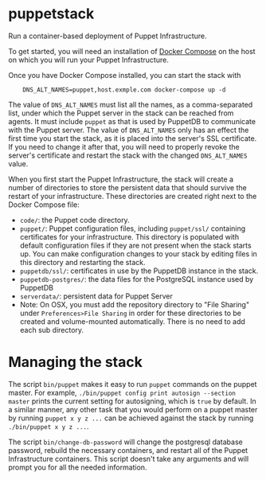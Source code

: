 
# puppetstack

Run a container-based deployment of Puppet Infrastructure.

To get started, you will need an installation of
[Docker Compose](https://docs.docker.com/compose/install/) on the host on
which you will run your Puppet Infrastructure.

Once you have Docker Compose installed, you can start the stack with
```
    DNS_ALT_NAMES=puppet,host.exmple.com docker-compose up -d
```

The value of `DNS_ALT_NAMES` must list all the names, as a comma-separated
list, under which the Puppet server in the stack can be reached from
agents. It must include `puppet` as that is used by PuppetDB to communicate
with the Puppet server. The value of `DNS_ALT_NAMES` only has an effect the
first time you start the stack, as it is placed into the server's SSL
certificate. If you need to change it after that, you will need to properly
revoke the server's certificate and restart the stack with the changed
`DNS_ALT_NAMES` value.

When you first start the Puppet Infrastructure, the stack will create a
number of directories to store the persistent data that should survive the
restart of your infrastructure. These directories are created right next to
the Docker Compose file:

* `code/`: the Puppet code directory.
* `puppet/`: Puppet configuration files, including `puppet/ssl/` containing
certificates for your infrastructure. This directory is populated with
default configuration files if they are not present when the stack starts
up. You can make configuration changes to your stack by editing files in
this directory and restarting the stack.
* `puppetdb/ssl/`: certificates in use by the PuppetDB instance in the
  stack.
* `puppetdb-postgres/`: the data files for the PostgreSQL instance used by
PuppetDB
* `serverdata/`: persistent data for Puppet Server
* Note: On OSX, you must add the repository directory to "File Sharing" under
  `Preferences>File Sharing` in order for these directories to be created
  and volume-mounted automatically. There is no need to add each sub directory.

# Managing the stack

The script `bin/puppet` makes it easy to run `puppet` commands on the
puppet master. For example, `./bin/puppet config print autosign --section
master` prints the current setting for autosigning, which is `true` by
default. In a similar manner, any other task that you would perform on a
puppet master by running `puppet x y z ...` can be achieved against the
stack by running `./bin/puppet x y z ...`.

The script `bin/change-db-password` will change the postgresql database
password, rebuild the necessary containers, and restart all of the Puppet
Infrastructure containers. This script doesn't take any arguments and will
prompt you for all the needed information.
